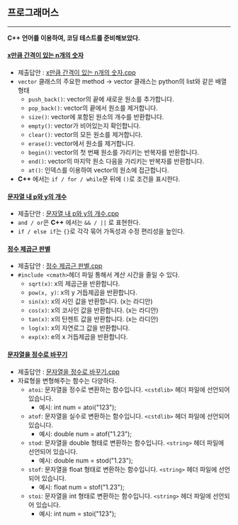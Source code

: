 ## 프로그래머스
***
**C++ 언어를 이용하여, 코딩 테스트를 준비해보았다.**

#### [x만큼 간격이 있는 n개의 숫자](https://school.programmers.co.kr/learn/courses/30/lessons/12954?language=cpp) 
+ 제출답안 : [x만큼 간격이 있는 n개의 숫자.cpp](https://github.com/kxxbeomjun/Algorithm-study/blob/main/programmers/x%EB%A7%8C%ED%81%BC%20%EA%B0%84%EA%B2%A9%EC%9D%B4%20%EC%9E%88%EB%8A%94%20n%EA%B0%9C%EC%9D%98%20%EC%88%AB%EC%9E%90.cpp)
+ ```vector``` 클래스의 주요한 method -> vector 클래스는 python의 list와 같은 배열 형태
  + ```push_back()```: vector의 끝에 새로운 원소를 추가합니다.
  + ```pop_back()```: vector의 끝에서 원소를 제거합니다.
  + ```size()```: vector에 포함된 원소의 개수를 반환합니다.
  + ```empty()```: vector가 비어있는지 확인합니다.
  + ```clear()```: vector의 모든 원소를 제거합니다.
  + ```erase()```: vector에서 원소를 제거합니다.
  + ```begin()```: vector의 첫 번째 원소를 가리키는 반복자를 반환합니다.
  + ```end()```: vector의 마지막 원소 다음을 가리키는 반복자를 반환합니다.
  + ```at()```: 인덱스를 이용하여 vector의 원소에 접근합니다.
+ **C++** 에서는 ```if / for / while```문 뒤에 ```()```로 조건을 표시한다.


#### [문자열 내 p와 y의 개수](https://school.programmers.co.kr/learn/courses/30/lessons/12916)
+ 제출단안 : [문자열 내 p와 y의 개수.cpp](https://github.com/kxxbeomjun/Algorithm-study/blob/main/programmers/%EB%AC%B8%EC%9E%90%EC%97%B4%20%EB%82%B4%20p%EC%99%80%20y%EC%9D%98%20%EA%B0%9C%EC%88%98.cpp)
+ ```and / or```은 **C++** 에서는 ```&& / ||``` 로 표현한다.
+ ```if / else if```는 ```{}```로 각각 묶어 가독성과 수정 편리성을 높인다.

#### [정수 제곱근 판별](https://school.programmers.co.kr/learn/courses/30/lessons/12934)
+ 제출답안 : [정수 제곱근 판별.cpp](https://github.com/kxxbeomjun/Algorithm-study/blob/main/programmers/%EC%A0%95%EC%88%98%20%EC%A0%9C%EA%B3%B1%EA%B7%BC%20%ED%8C%90%EB%B3%84.cpp)
+ ```#include <cmath>```헤더 파일 통해서 계산 시간을 줄일 수 있다.
  + ```sqrt(x)```: x의 제곱근을 반환합니다.
  + ```pow(x, y)```: x의 y 거듭제곱을 반환합니다.
  + ```sin(x)```: x의 사인 값을 반환합니다. (x는 라디안)
  + ```cos(x)```: x의 코사인 값을 반환합니다. (x는 라디안)
  + ```tan(x)```: x의 탄젠트 값을 반환합니다. (x는 라디안)
  + ```log(x)```: x의 자연로그 값을 반환합니다.
  + ```exp(x)```: e의 x 거듭제곱을 반환합니다.

#### [문자열을 정수로 바꾸기](https://school.programmers.co.kr/learn/courses/30/lessons/12925?language=cpp)
+ 제출답안 : [문자열을 정수로 바꾸기.cpp](https://github.com/kxxbeomjun/Algorithm-study/blob/main/programmers/%EB%AC%B8%EC%9E%90%EC%97%B4%EC%9D%84%20%EC%A0%95%EC%88%98%EB%A1%9C%20%EB%B0%94%EA%BE%B8%EA%B8%B0.cpp)
+ 자료형을 변형해주는 함수는 다양하다.
  + ```atoi```: 문자열을 정수로 변환하는 함수입니다. ```<cstdlib>``` 헤더 파일에 선언되어 있습니다. 
    + 예시: int num = atoi("123");
  + ```atof```: 문자열을 실수로 변환하는 함수입니다. ```<cstdlib>``` 헤더 파일에 선언되어 있습니다. 
    + 예시: double num = atof("1.23");
  + ```stod```: 문자열을 double 형태로 변환하는 함수입니다. ```<string>``` 헤더 파일에 선언되어 있습니다. 
    + 예시: double num = stod("1.23");
  + ```stof```: 문자열을 float 형태로 변환하는 함수입니다. ```<string>``` 헤더 파일에 선언되어 있습니다.
    + 예시: float num = stof("1.23");
  + ```stoi```: 문자열을 int 형태로 변환하는 함수입니다. ```<string>``` 헤더 파일에 선언되어 있습니다. 
    + 예시: int num = stoi("123");
